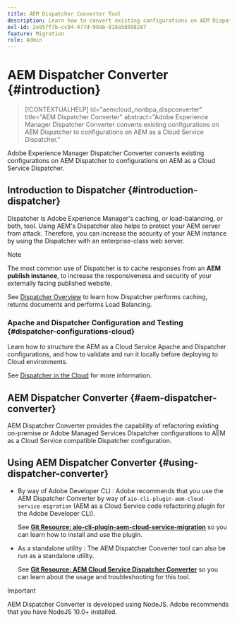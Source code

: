 ```yaml
---
title: AEM Dispatcher Converter Tool
description: Learn how to convert existing configurations on AEM Dispatcher to configurations on AEM as a Cloud Service Dispatcher.
exl-id: 2e95ff7b-cc94-477d-99ab-816a58998287
feature: Migration
role: Admin
---
```

# AEM Dispatcher Converter {#introduction}

>[!CONTEXTUALHELP]
>id="aemcloud_nonbpa_dispconverter"
>title="AEM Dispatcher Converter"
>abstract="Adobe Experience Manager Dispatcher Converter converts existing configurations on AEM Dispatcher to configurations on AEM as a Cloud Service Dispatcher."

Adobe Experience Manager Dispatcher Converter converts existing configurations on AEM Dispatcher to configurations on AEM as a Cloud Service Dispatcher.

## Introduction to Dispatcher {#introduction-dispatcher}

Dispatcher is Adobe Experience Manager's caching, or load-balancing, or both, tool. Using AEM's Dispatcher also helps to protect your AEM server from attack. Therefore, you can increase the security of your AEM instance by using the Dispatcher with an enterprise-class web server.

>[!NOTE]
>The most common use of Dispatcher is to cache responses from an **AEM publish instance**, to increase the responsiveness and security of your externally facing published website.

See [Dispatcher Overview](https://experienceleague.adobe.com/docs/experience-manager-dispatcher/using/dispatcher.html) to learn how Dispatcher performs caching, returns documents and performs Load Balancing.

### Apache and Dispatcher Configuration and Testing {#dispatcher-configurations-cloud}

Learn how to structure the AEM as a Cloud Service Apache and Dispatcher configurations, and how to validate and run it locally before deploying to Cloud environments.

See [Dispatcher in the Cloud](https://experienceleague.adobe.com/docs/experience-manager-cloud-service/content/implementing/content-delivery/disp-overview.html) for more information.

## AEM Dispatcher Converter {#aem-dispatcher-converter}

AEM Dispatcher Converter provides the capability of refactoring existing on-premise or Adobe Managed Services Dispatcher configurations to AEM as a Cloud Service compatible Dispatcher configuration.

## Using AEM Dispatcher Converter {#using-dispatcher-converter}

* By way of Adobe Developer CLI : Adobe recommends that you use the AEM Dispatcher Converter by way of `aio-cli-plugin-aem-cloud-service-migration` (AEM as a Cloud Service code refactoring plugin for the Adobe Developer CLI).

   See **[Git Resource: aio-cli-plugin-aem-cloud-service-migration](https://github.com/adobe/aio-cli-plugin-aem-cloud-service-migration#introduction)** so you can learn how to install and use the plugin.

* As a standalone utility : The AEM Dispatcher Converter tool can also be run as a standalone utility.

   See **[Git Resource: AEM Cloud Service Dispatcher Converter](https://github.com/adobe/aem-cloud-service-source-migration/tree/master/packages/dispatcher-converter)** so you can learn about the usage and troubleshooting for this tool.

>[!IMPORTANT]
>AEM Dispatcher Converter is developed using NodeJS. Adobe recommends that you have NodeJS 10.0+ installed.
